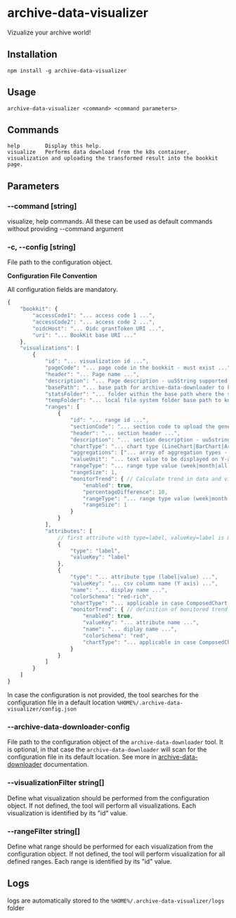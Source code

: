 # archive-data-visualizer
Vizualize your archive world!

## Installation
```
npm install -g archive-data-visualizer
```

## Usage
```
archive-data-visualizer <command> <command parameters>
```

## Commands
```
help        Display this help.
visualize   Performs data download from the k8s container, visualization and uploading the transformed result into the bookkit page.
```

## Parameters
### **--command** [string]
visualize, help commands. All these can be used as default commands without providing --command argument

### -c, --config [string]
File path to the configuration object.

**Configuration File Convention**

All configuration fields are mandatory.
```js
{
    "bookkit": {        
        "accessCode1": "... access code 1 ...",
        "accessCode2": "... access code 2 ...",
        "oidcHost": "... Oidc grantToken URI ...",
        "uri": "... BookKit base URI ..."
    },
    "visualizations": [
        {
            "id": "... visualization id ...",
            "pageCode": "... page code in the bookkit - must exist ...",
            "header": "... Page name ...",
            "description": "... Page description - uu5String supported ...",
            "basePath": "... base path for archive-data-downloader to know where to download data from ...",
            "statsFolder": "... folder within the base path where the statistics are stored ...",
            "tempFolder": "... local file system folder base path to know where the data should be extracted to the local system ...",
            "ranges": [
                {
                    "id": "... range id ...",
                    "sectionCode": "... section code to upload the generated uu5String visualization - must exist ...",
                    "header": "... section header ...",
                    "description": "... section description - uu5string supported ...",
                    "chartType": "... chart type (LineChart|BarChart|AreaChart|ComposedChart) - value is optional, LineChart is default...",
                    "aggregations": ["... array of aggregation types - (MIN|MAX|AVG|SUM|MEDIAN)..."],
                    "valueUnit": "... text value to be displayed on Y-axis ...",
                    "rangeType": "... range type value (week|month|all) ...",
                    "rangeSize": 1,
                    "monitorTrend": { // Calculate trend in data and visualize it in the chart. The tool will also caluclate the difference between the trends from the whole range interval and the interval defined in the monitoredTrend configuration  
                        "enabled": true,
                        "percentageDifference": 10,
                        "rangeType": "... range type value (week|month|all) ...",
                        "rangeSize": 1
                    }
                }
            ],
            "attributes": [
                // first attribute with type=label, valueKey=label is mandatory
                {
                    "type": "label",
                    "valueKey": "label"
                },
                {
                    "type": "... attribute type (label|value) ...",
                    "valueKey": "... csv column name (Y axis) ...",
                    "name": "... display name ...",
                    "colorSchema": "red-rich",
                    "chartType": "... applicable in case ComposedChart is used for the range as a chart type (area|line|bar) ...",
                    "monitorTrend": { // definition of monitored trend line
                        "enabled": true,
                        "valueKey": "... attribute name ...",
                        "name": "... diplay name ...",
                        "colorSchema": "red",
                        "chartType": "... applicable in case ComposedChart is used for the range as a chart type (area|line|bar) ...",
                    }
                }
            ]
        }
    ]
}
```

In case the configuration is not provided, the tool searches for the configuration file in a default location ```%HOME%/.archive-data-visualizer/config.json```

### --archive-data-downloader-config
File path to the configuration object of the ```archive-data-downloader``` tool. 
It is optional, in that case the ```archive-data-downloader``` will scan for the configuration file in its default location. 
See more in [archive-data-downloader](https://github.com/xaverric/archive-data-downloader) documentation.

### --visualizationFilter string[]
Define what visualization should be performed from the configuration object. If not defined, the tool will perform all visualizations. Each visualization is identified by its "id" value.

### --rangeFilter string[]
Define what range should be performed for each visualization from the configuration object. If not defined, the tool will perform visualization for all defined ranges. Each range is identified by its "id" value.

## Logs
logs are automatically stored to the ```%HOME%/.archive-data-visualizer/logs``` folder